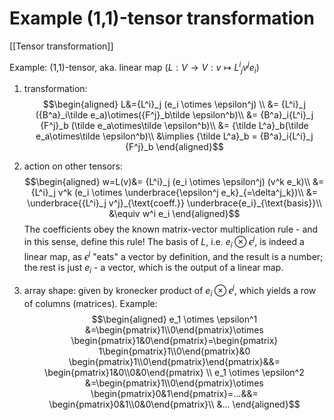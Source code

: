 # Example (1,1)-tensor transformation
[[Tensor transformation]]

Example: (1,1)-tensor, aka. linear map ($L:V\to V:v\mapsto {L^i}_j v^j e_i$)
1. transformation:
$$\begin{aligned}
    L&={L^i}_j (e_i \otimes \epsilon^j) \\
    &= {L^i}_j ({B^a}_i\tilde e_a)\otimes({F^j}_b\tilde \epsilon^b)\\
    &= {B^a}_i{L^i}_j {F^j}_b (\tilde e_a\otimes\tilde \epsilon^b)\\
    &= {\tilde L^a}_b(\tilde e_a\otimes\tilde \epsilon^b)\\
    &\implies {\tilde L^a}_b = {B^a}_i{L^i}_j {F^j}_b
\end{aligned}$$
2. action on other tensors:
$$\begin{aligned}
    w=L(v)&= {L^i}_j (e_i \otimes \epsilon^j) (v^k e_k)\\
    &= {L^i}_j v^k (e_i \otimes \underbrace{\epsilon^j  e_k}_{=\delta^j_k})\\
    &= \underbrace{{L^i}_j v^j}_{\text{coeff.}} \underbrace{e_i}_{\text{basis}}\\
	&\equiv w^i e_i
\end{aligned}$$
The coefficients obey the known matrix-vector multiplication rule - and in this sense, define this rule!
The basis of $L$, i.e. $e_i \otimes \epsilon^j$, is indeed a linear map, as $\epsilon^j$ "eats" a vector by definition, and the result is a number; the rest is just $e_i$ - a vector, which is the output of a linear map.

3. array shape: given by kronecker product of $e_i \otimes \epsilon^j$, which yields a row of columns (matrices). Example:
$$\begin{aligned}
    e_1 \otimes \epsilon^1 &=\begin{pmatrix}1\\0\end{pmatrix}\otimes \begin{pmatrix}1&0\end{pmatrix}=\begin{pmatrix} 1\begin{pmatrix}1\\0\end{pmatrix}&0 \begin{pmatrix}1\\0\end{pmatrix}\end{pmatrix}&&= \begin{pmatrix}1&0\\0&0\end{pmatrix} \\
    e_1 \otimes \epsilon^2   &=\begin{pmatrix}1\\0\end{pmatrix}\otimes \begin{pmatrix}0&1\end{pmatrix}=...&&= \begin{pmatrix}0&1\\0&0\end{pmatrix}\\
    &...
\end{aligned}$$
